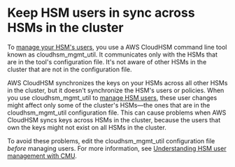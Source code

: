 # Keep HSM users in sync across HSMs in the cluster<a name="troubleshooting-keep-hsm-users-in-sync"></a>

To [manage your HSM's users](manage-hsm-users.md), you use a AWS CloudHSM command line tool known as cloudhsm\_mgmt\_util\. It communicates only with the HSMs that are in the tool's configuration file\. It's not aware of other HSMs in the cluster that are not in the configuration file\.

AWS CloudHSM synchronizes the keys on your HSMs across all other HSMs in the cluster, but it doesn't synchronize the HSM's users or policies\. When you use cloudhsm\_mgmt\_util to [manage HSM users](manage-hsm-users.md), these user changes might affect only some of the cluster's HSMs—the ones that are in the cloudhsm\_mgmt\_util configuration file\. This can cause problems when AWS CloudHSM syncs keys across HSMs in the cluster, because the users that own the keys might not exist on all HSMs in the cluster\.

To avoid these problems, edit the cloudhsm\_mgmt\_util configuration file *before* managing users\. For more information, see [Understanding HSM user management with CMU](cli-users.md#understand-users)\.